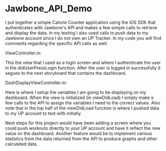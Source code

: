 # Jawbone_API_Demo

I put together a simple Calorie Counter application using the iOS SDK that authenticates with Jawbone's API and makes a few simple calls to retrieve and display the data.  In my testing I also used calls to push data to my Jawbone account since I do not own an UP Tracker.  In my code you will find comments regarding the specific API calls as well.

ViewController.m:

This the view that I used as a login screen and where I authenticate the user in the didUserPressLogin function.  After the user is logged in successfully it segues to the next storyboard that contains the dashboard.

DashDisplayViewController.m:

Here is where I setup the variables I am going to be displaying on my dashboard.  When the view is initialized (in viewDidLoad) I simply make a few calls to the API to assign the variables I need to the correct values.  Also note that in the top half of the viewDidLoad function is where I pushed data to my UP account to test with initially.

Next steps for this project would have been adding a screen where you could push workouts directly to your UP account and have it reflect the new value on the dashboard.  Another feature would be to implement various statistics from the data returned from the API to produce graphs and other calculated data.
